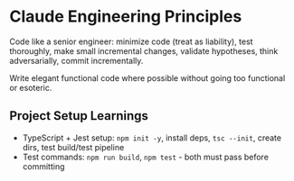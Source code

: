 # Claude Engineering Principles

Code like a senior engineer: minimize code (treat as liability), test thoroughly, make small incremental changes, validate hypotheses, think adversarially, commit incrementally.

Write elegant functional code where possible without going too functional or esoteric.

## Project Setup Learnings
- TypeScript + Jest setup: `npm init -y`, install deps, `tsc --init`, create dirs, test build/test pipeline
- Test commands: `npm run build`, `npm test` - both must pass before committing